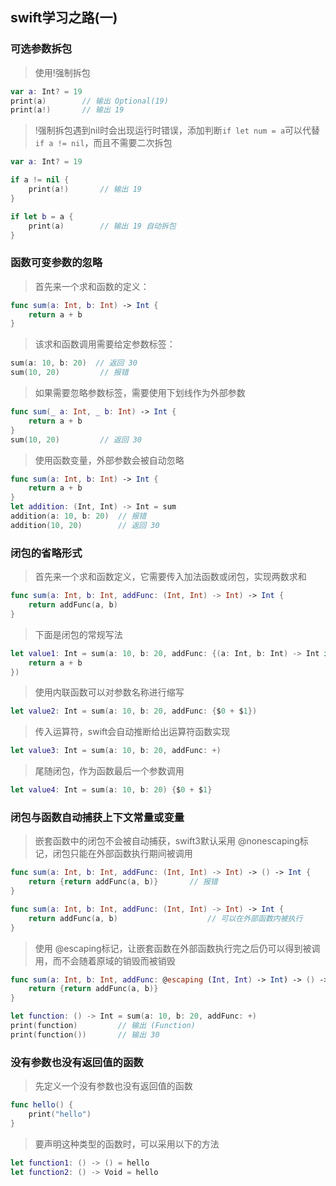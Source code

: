 ## swift学习之路(一)

### 可选参数拆包

> 使用!强制拆包
```swift
var a: Int? = 19
print(a)        // 输出 Optional(19)
print(a!)       // 输出 19
```

> !强制拆包遇到nil时会出现运行时错误，添加判断`if let num = a`可以代替`if a != nil`，而且不需要二次拆包
```swift
var a: Int? = 19

if a != nil {
    print(a!)       // 输出 19
}

if let b = a {
    print(a)        // 输出 19 自动拆包
}
```


### 函数可变参数的忽略

> 首先来一个求和函数的定义：
```swift
func sum(a: Int, b: Int) -> Int {
    return a + b
}
```

> 该求和函数调用需要给定参数标签：
```swift
sum(a: 10, b: 20)  // 返回 30
sum(10, 20)	        // 报错
```

> 如果需要忽略参数标签，需要使用下划线作为外部参数
```swift
func sum(_ a: Int, _ b: Int) -> Int {
    return a + b
}
sum(10, 20)	        // 返回 30
```

> 使用函数变量，外部参数会被自动忽略
```swift
func sum(a: Int, b: Int) -> Int {
    return a + b
}
let addition: (Int, Int) -> Int = sum
addition(a: 10, b: 20)	// 报错
addition(10, 20)		// 返回 30
```

### 闭包的省略形式

> 首先来一个求和函数定义，它需要传入加法函数或闭包，实现两数求和
```swift
func sum(a: Int, b: Int, addFunc: (Int, Int) -> Int) -> Int {
    return addFunc(a, b)
}
```

> 下面是闭包的常规写法
```swift
let value1: Int = sum(a: 10, b: 20, addFunc: {(a: Int, b: Int) -> Int in    // 返回 30
    return a + b
})
```

> 使用内联函数可以对参数名称进行缩写
```swift
let value2: Int = sum(a: 10, b: 20, addFunc: {$0 + $1})                     // 返回 30
```

> 传入运算符，swift会自动推断给出运算符函数实现
```swift
let value3: Int = sum(a: 10, b: 20, addFunc: +)                             // 返回 30
```

> 尾随闭包，作为函数最后一个参数调用
```swift
let value4: Int = sum(a: 10, b: 20) {$0 + $1}                               // 返回 30
```

### 闭包与函数自动捕获上下文常量或变量

> 嵌套函数中的闭包不会被自动捕获，swift3默认采用 @nonescaping标记，闭包只能在外部函数执行期间被调用
```swift
func sum(a: Int, b: Int, addFunc: (Int, Int) -> Int) -> () -> Int {
    return {return addFunc(a, b)}       // 报错
}

func sum(a: Int, b: Int, addFunc: (Int, Int) -> Int) -> Int {
    return addFunc(a, b)                    // 可以在外部函数内被执行
}
```

> 使用 @escaping标记，让嵌套函数在外部函数执行完之后仍可以得到被调用，而不会随着原域的销毁而被销毁
```swift
func sum(a: Int, b: Int, addFunc: @escaping (Int, Int) -> Int) -> () -> Int {
    return {return addFunc(a, b)}
}

let function: () -> Int = sum(a: 10, b: 20, addFunc: +)
print(function)         // 输出 (Function)
print(function())       // 输出 30
```

###  没有参数也没有返回值的函数

> 先定义一个没有参数也没有返回值的函数
```swift
func hello() {
    print("hello")
}
```

> 要声明这种类型的函数时，可以采用以下的方法
```swift
let function1: () -> () = hello
let function2: () -> Void = hello
```
